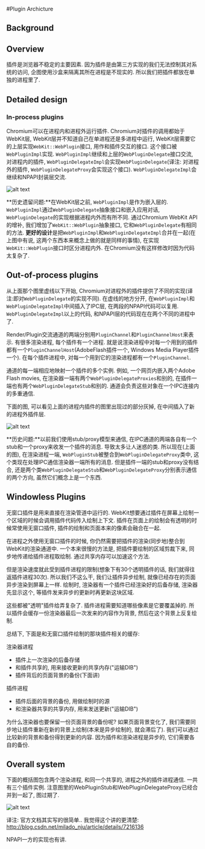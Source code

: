 #Plugin Archicture

## Background

## Overview

插件是浏览器不稳定的主要因素. 因为插件是由第三方实现的我们无法控制其对系统的访问, 企图使用沙盒来隔离其所在进程是不现实的. 所以我们把插件都放在单独的进程里了. 

## Detailed design

### In-process plugins

Chromium可以在进程内和进程外运行插件. Chromium对插件的调用都始于WebKit层, WebKit层并不知道自己在单进程还是多进程中运行, WebKit层需要它的上层实现`WebKit::WebPlugin`接口, 用作和插件交互的接口. 这个接口被`WebPluginImpl`实现. `WebPluginImpl`继续和上层的`WebPluginDelegate`接口交流, 对进程内的插件, `WebPluginDelegateImpl`会实现`WebPluginDelegate`(译注: 对进程外的插件, `WebPluginDelegateProxy`会实现这个接口). `WebPluginDelegateImpl`会继续和NPAPI封装层交流. 

![alt text](http://www.chromium.org/_/rsrc/1270784736346/developers/design-documents/plugin-architecture/in_process_plugins.png "")

**历史遗留问题:**在WebKit层之前, `WebPluginImpl`是作为嵌入层的. `WebPluginImpl`通过`WebPluginDelegate`抽象接口和嵌入应用对话, `WebPluginDelegate`的实现根据进程内外而有所不同. 通过Chromium WebKit API的增补, 我们增加了`WebKit::WebPlugin`抽象接口, 它和`WebPluginDelegate`有相同的方法. **更好的设计**是把`WebPluginImpl`和`WebPluginDelegateImpl`合并在一起(在上图中有说, 这两个东西本来概念上做的就是同样的事情), 在实现`WebKit::WebPlugin`接口时区分进程内外. 在Chromium没有这样修改时因为代码太复杂了. 

## Out-of-process plugins

从上面那个图里虚线以下开始, Chromium对进程外的插件提供了不同的实现(译注:即对`WebPluginDelegate`的实现不同). 在虚线的地方分开, 在`WebPluginImpl`和`WebPluginDelegateImpl`中间插入了IPC层, 在两段的NPAPI代码可以复用. `WebPluginDelegateImpl`以上的代码, 和NPAPI层的代码现在在两个不同的进程中了. 

Render/Plugin交流通道的两端分别用`PluginChannel`和`PluginChannelHost`来表示. 有很多渲染进程, 每个插件有一个进程. 就是说渲染进程中对每一个用到的插件都有一个`PluginChannelHost`(AdobeFlash插件一个, Windows Media Player插件一个). 在每个插件进程中, 对每一个用到它的渲染进程都有一个`PluginChannel`. 

通道的每一端相应地映射一个插件的多个实例. 例如, 一个网页内嵌入两个Adobe Flash movies, 在渲染器一端有两个`WebPluginDelegateProxies`和别的, 在插件一端也有两个`WebPluginDelegateStub`和别的. 通道会负责这些对象在一个IPC连接内的多重通信. 

下面的图, 可以看见上面的进程内插件的图里出现过的部分灰掉, 在中间插入了新的进程外插件层. 

![alt text](http://www.chromium.org/_/rsrc/1270784866860/developers/design-documents/plugin-architecture/out_of_process_plugins.png "")

**历史问题:**以前我们使用stub/proxy模型来通信, 在IPC通道的两端各自有一个stub和一个proxy来收发一个插件的消息. 导致太多让人迷惑的类. 所以现在(上面的图), 在渲染进程一端, `WebPluginStub`被整合到`WebPluginDelegateProxy`类中, 这个类现在处理IPC通信渲染器一端所有的消息. 但是插件一端的stub和proxy没有结合, 还是两个类`WebPluginDelegateStub`和`WebPluginDelegateProxy`分别表示通信的两个方向, 虽然它们概念上是一个东西. 

## Windowless Plugins

无窗口插件是用来直接在渲染管道中运行的. WebKit想要通过插件在屏幕上绘制一个区域的时候会调用插件代码传入绘制上下文.  插件在页面上的绘制会有透明的时候常使用无窗口插件, 插件的绘制和页面本来的像素会融合在一起. 

在进程之外使用无窗口插件的时候, 你仍然需要把插件的渲染(同步地)整合到WebKit的渲染通道中. 一个本来很慢的方法是, 把插件要绘制的区域剪裁下来, 同步地传递给插件进程取绘制. 通过共享内存可以加速这个方法. 

但是渲染速度就此受到插件进程的限制(想象下有30个透明插件的话, 我们就得往返插件进程30次). 所以我们不这么干, 我们让插件异步绘制, 就像已经存在的页面异步渲染到屏幕上一样. 绘制时, 渲染器有一个插件已经渲染好的后备存储, 渲染器先显示这个, 等插件发来异步的更新时再更新这块区域. 

这些都被"透明"插件给弄复杂了. 插件进程需要知道哪些像素是它要覆盖掉的. 所以插件会缓存一份渲染器最后一次发来的内容作为背景, 然后在这个背景上反复绘制. 

总结下, 下面是和无窗口插件绘制的那块插件相关的缓存: 

渲染器进程
 - 插件上一次渲染的后备存储
 - 和插件共享的, 用来接收更新的共享内存("运输DIB")
 - 插件背后的页面背景的备份(下面讲)
 
插件进程
 - 插件后面的背景的备份, 用做绘制时的源
 - 和渲染器共享的共享内存, 用来发送更新("运输DIB")

为什么渲染器也要保留一份页面背景的备份呢? 如果页面背景变化了, 我们需要同步地让插件重新在新的背景上绘制(本来是异步绘制的, 就会滞后了). 我们可以通过比较新的背景和备份得到更新的内容. 因为插件和渲染进程是异步的, 它们需要各自的备份. 

## Overall system

下面的概括图包含两个渲染进程, 和同一个共享的, 进程之外的插件进程通信. 一共有三个插件实例. 注意图里的WebPluginStub和WebPluginDelegateProxy已经合并到一起了, 图过期了. 

![alt text](http://www.chromium.org/_/rsrc/1220197834023/developers/design-documents/plugin-architecture/pluginsoutofprocess.png "")

译注: 官方文档其实写的很简单.. 我觉得这个讲的更清楚: http://blog.csdn.net/milado_nju/article/details/7216136

NPAPI一方的实现也有讲. 
